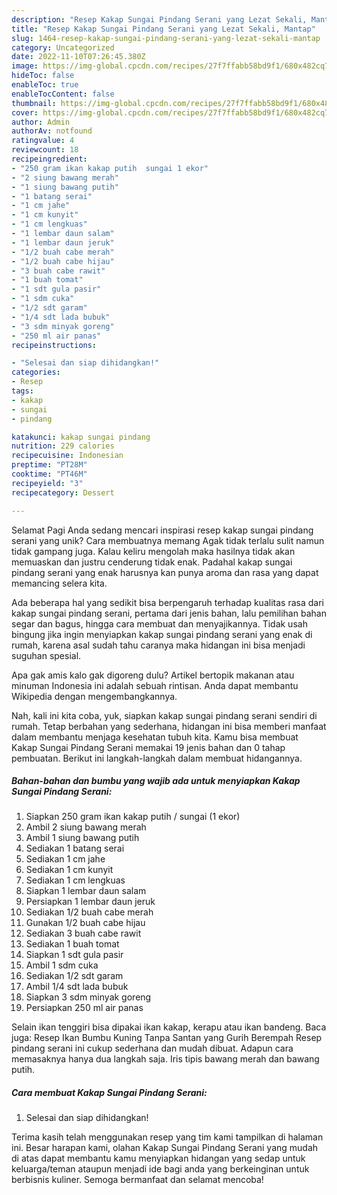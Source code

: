 ```yaml
---
description: "Resep Kakap Sungai Pindang Serani yang Lezat Sekali, Mantap"
title: "Resep Kakap Sungai Pindang Serani yang Lezat Sekali, Mantap"
slug: 1464-resep-kakap-sungai-pindang-serani-yang-lezat-sekali-mantap
category: Uncategorized
date: 2022-11-10T07:26:45.380Z
image: https://img-global.cpcdn.com/recipes/27f7ffabb58bd9f1/680x482cq70/kakap-sungai-pindang-serani-foto-resep-utama.jpg
hideToc: false
enableToc: true
enableTocContent: false
thumbnail: https://img-global.cpcdn.com/recipes/27f7ffabb58bd9f1/680x482cq70/kakap-sungai-pindang-serani-foto-resep-utama.jpg
cover: https://img-global.cpcdn.com/recipes/27f7ffabb58bd9f1/680x482cq70/kakap-sungai-pindang-serani-foto-resep-utama.jpg
author: Admin
authorAv: notfound
ratingvalue: 4
reviewcount: 18
recipeingredient:
- "250 gram ikan kakap putih  sungai 1 ekor"
- "2 siung bawang merah"
- "1 siung bawang putih"
- "1 batang serai"
- "1 cm jahe"
- "1 cm kunyit"
- "1 cm lengkuas"
- "1 lembar daun salam"
- "1 lembar daun jeruk"
- "1/2 buah cabe merah"
- "1/2 buah cabe hijau"
- "3 buah cabe rawit"
- "1 buah tomat"
- "1 sdt gula pasir"
- "1 sdm cuka"
- "1/2 sdt garam"
- "1/4 sdt lada bubuk"
- "3 sdm minyak goreng"
- "250 ml air panas"
recipeinstructions:

- "Selesai dan siap dihidangkan!"
categories:
- Resep
tags:
- kakap
- sungai
- pindang

katakunci: kakap sungai pindang 
nutrition: 229 calories
recipecuisine: Indonesian
preptime: "PT28M"
cooktime: "PT46M"
recipeyield: "3"
recipecategory: Dessert

---
```



Selamat Pagi Anda sedang mencari inspirasi resep kakap sungai pindang serani yang unik? Cara membuatnya memang Agak tidak terlalu sulit namun tidak gampang juga. Kalau keliru mengolah maka hasilnya tidak akan memuaskan dan justru cenderung tidak enak. Padahal kakap sungai pindang serani yang enak harusnya kan punya aroma dan rasa yang dapat memancing selera kita.


Ada beberapa hal yang sedikit bisa berpengaruh terhadap kualitas rasa dari kakap sungai pindang serani, pertama dari jenis bahan, lalu pemilihan bahan segar dan bagus, hingga cara membuat dan menyajikannya. Tidak usah bingung jika ingin menyiapkan kakap sungai pindang serani yang enak di rumah, karena asal sudah tahu caranya maka hidangan ini bisa menjadi suguhan spesial.

Apa gak amis kalo gak digoreng dulu? Artikel bertopik makanan atau minuman Indonesia ini adalah sebuah rintisan. Anda dapat membantu Wikipedia dengan mengembangkannya.


Nah, kali ini kita coba, yuk, siapkan kakap sungai pindang serani sendiri di rumah. Tetap berbahan yang sederhana, hidangan ini bisa memberi manfaat dalam membantu menjaga kesehatan tubuh kita. Kamu bisa membuat Kakap Sungai Pindang Serani memakai 19 jenis bahan dan 0 tahap pembuatan. Berikut ini langkah-langkah dalam membuat hidangannya.

<!--inarticleads1-->

##### Bahan-bahan dan bumbu yang wajib ada untuk menyiapkan Kakap Sungai Pindang Serani:

1. Siapkan 250 gram ikan kakap putih / sungai (1 ekor)
1. Ambil 2 siung bawang merah
1. Ambil 1 siung bawang putih
1. Sediakan 1 batang serai
1. Sediakan 1 cm jahe
1. Sediakan 1 cm kunyit
1. Sediakan 1 cm lengkuas
1. Siapkan 1 lembar daun salam
1. Persiapkan 1 lembar daun jeruk
1. Sediakan 1/2 buah cabe merah
1. Gunakan 1/2 buah cabe hijau
1. Sediakan 3 buah cabe rawit
1. Sediakan 1 buah tomat
1. Siapkan 1 sdt gula pasir
1. Ambil 1 sdm cuka
1. Sediakan 1/2 sdt garam
1. Ambil 1/4 sdt lada bubuk
1. Siapkan 3 sdm minyak goreng
1. Persiapkan 250 ml air panas


Selain ikan tenggiri bisa dipakai ikan kakap, kerapu atau ikan bandeng. Baca juga: Resep Ikan Bumbu Kuning Tanpa Santan yang Gurih Berempah Resep pindang serani ini cukup sederhana dan mudah dibuat. Adapun cara memasaknya hanya dua langkah saja. Iris tipis bawang merah dan bawang putih. 

<!--inarticleads2-->

##### Cara membuat Kakap Sungai Pindang Serani:


1. Selesai dan siap dihidangkan!



Terima kasih telah menggunakan resep yang tim kami tampilkan di halaman ini. Besar harapan kami, olahan Kakap Sungai Pindang Serani yang mudah di atas dapat membantu kamu menyiapkan hidangan yang sedap untuk keluarga/teman ataupun menjadi ide bagi anda yang berkeinginan untuk berbisnis kuliner. Semoga bermanfaat dan selamat mencoba!
